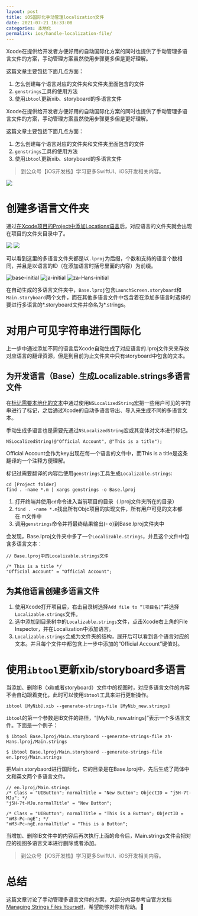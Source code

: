 ```yaml
---
layout: post
title: iOS国际化手动管理localization文件
date: 2021-07-21 16:33:08
categories: 本地化
permalink: ios/handle-localization-file/
---
```


Xcode在提供给开发者方便好用的自动国际化方案的同时也提供了手动管理多语言文件的方案，手动管理方案虽然使用步骤更多但是更好理解。

这篇文章主要包括下面几点方面：

1.  怎么创建每个语言对应的文件夹和文件夹里面包含的文件
2.  `genstrings`工具的使用方法
3.  使用`ibtool`更新xib、storyboard的多语言文件
<!-- more -->
Xcode在提供给开发者方便好用的自动国际化方案的同时也提供了手动管理多语言文件的方案，手动管理方案虽然使用步骤更多但是更好理解。

这篇文章主要包括下面几点方面：

1.  怎么创建每个语言对应的文件夹和文件夹里面包含的文件
2.  `genstrings`工具的使用方法
3.  使用`ibtool`更新xib、storyboard的多语言文件

> 到公众号【iOS开发栈】学习更多SwiftUI、iOS开发相关内容。

![](../../images/localization-yourself/first.png)

# [](#创建多语言文件夹 "创建多语言文件夹")创建多语言文件夹

通过[在Xcode项目的Project中添加Locations语言](https://www.iosprogrammer.tech/xcode/language-internalization-ib/#%E5%AE%8C%E6%95%B4%E4%BA%86%E8%A7%A3%E5%9B%BD%E9%99%85%E5%8C%96%E6%AD%A5%E9%AA%A4)后，对应语言的文件夹就会出现在项目的文件夹目录中了。

![](../../images/localization-yourself/add-language.png) ![](../../images/localization-yourself/folder-languages.png)

可以看到这里的多语言文件夹都是以`.lproj`为后缀，个数和支持的语言个数相同，并且是以语言的ID（在添加语言时括号里面的内容）为前缀。

![base-initial](../../images/localization-yourself/base-initial.png) ![ja-initial](../../images/localization-yourself/ja-initial.png) ![za-Hans-initial](../../images/localization-yourself/zh-Hans-initial.png)

在自动生成的多语言文件夹中，`Base.lproj`包含`LaunchScreen.storyboard`和`Main.storyboard`两个文件，而在其他多语言文件中包含着在添加多语言时选择的要进行多语言的*.storyboard文件并命名为*.strings。

# [](#对用户可见字符串进行国际化 "对用户可见字符串进行国际化")对用户可见字符串进行国际化

上一步中通过添加不同的语言后Xcode自动生成了对应语言的.lproj文件夹来存放对应语言的翻译资源，但是到目前为止文件夹中只有storyboard中包含的文本。

## [](#为开发语言（Base）生成Localizable-strings多语言文件 "为开发语言（Base）生成Localizable.strings多语言文件")为开发语言（Base）生成Localizable.strings多语言文件

在[标记需要本地化的文本](https://www.iosprogrammer.tech/xcode/international-user-facing-text/#%E6%A0%87%E8%AE%B0%E9%9C%80%E8%A6%81%E6%9C%AC%E5%9C%B0%E5%8C%96%E7%9A%84%E6%96%87%E6%9C%AC)中通过使用`NSLocalizedString`宏把一些用户可见的字符串进行了标记，之后通过Xcode的自动多语言导出、导入来生成不同的多语言文本。

手动生成多语言也是需要先通过`NSLocalizedString`宏或其变体对文本进行标记。

```
NSLocalizedString(@"Official Account", @"This is a title");  
```
Official Account会作为key出现在每一个语言的文件中，而This is a title是这条翻译的一个注释方便理解。

标记过需要翻译的内容后使用`genstrings`工具生成`Localizable.strings`:

```
cd [Project folder]  
find . -name *.m | xargs genstrings -o Base.lproj  
```
1.  打开终端并使用`cd`命令进入当前项目的目录（.lproj文件夹所在的目录）
2.  `find . -name *.m`找出所有Objc项目的实现文件，所有用户可见的文本都在.m文件中
3.  调用`genstrings`命令并将最终结果输出(- o)到Base.lproj文件夹中

会发现，Base.lproj文件夹中多了一个`Localizable.strings`，并且这个文件中包含多语言文本：

```
// Base.lproj中的Localizable.strings文件  
  
/* This is a title */  
"Official Account" = "Official Account";  
```
## [](#为其他语言创建多语言文件 "为其他语言创建多语言文件")为其他语言创建多语言文件

1.  使用Xcode打开项目后，右击目录树选择`Add file to “[项目名]”`并选择`Localizable.strings`文件。
2.  选中添加到目录树中的`Localizable.strings`文件，点击Xcode右上角的File Inspector，并在Localization中添加语言。
3.  `Localizable.strings`会成为文件夹的结构，展开后可以看到各个语言对应的文本。并且每个文件中都包含上一步中添加的“Official Account”键值对。

# [](#使用ibtool更新xib-storyboard多语言 "使用ibtool更新xib/storyboard多语言")使用`ibtool`更新xib/storyboard多语言

当添加、删除IB（xib或者storyboard）文件中的视图时，对应多语言文件的内容不会自动跟着变化，此时可以使用`ibtool`工具来进行更新操作。
```
ibtool [MyNib].xib --generate-strings-file [MyNib_new.strings]  
```
`ibtool`的第一个参数是IB文件的路径，“[MyNib_new.strings]”表示一个多语言文件。下面是一个例子：
```
$ ibtool Base.lproj/Main.storyboard --generate-strings-file zh-Hans.lproj/Main.strings  
  
$ ibtool Base.lproj/Main.storyboard --generate-strings-file en.lproj/Main.strings  
```
把Main.storybaord进行国际化，它的目录是在Base.lproj中，先后生成了简体中文和英文两个多语言文件。

```
// en.lproj/Main.strings  
/* Class = "UIButton"; normalTitle = "New Button"; ObjectID = "j5H-7t-MJu"; */  
"j5H-7t-MJu.normalTitle" = "New Button";  
  
/* Class = "UIButton"; normalTitle = "This is a Button"; ObjectID = "mM3-Pc-ngE"; */  
"mM3-Pc-ngE.normalTitle" = "This is a Button";  
```
当增加、删除IB文件中的内容后再次执行上面的命令后，Main.strings文件会把对应的视图多语言文本进行删除或者添加。

> 到公众号【iOS开发栈】学习更多SwiftUI、iOS开发相关内容。

# [](#总结 "总结")总结

这篇文章讨论了手动管理多语言文件的方案，大部分内容参考自官方文档[Managing Strings Files Yourself](https://developer.apple.com/library/archive/documentation/MacOSX/Conceptual/BPInternational/MaintaingYourOwnStringsFiles/MaintaingYourOwnStringsFiles.html)，希望能够对你有帮助。🙏
